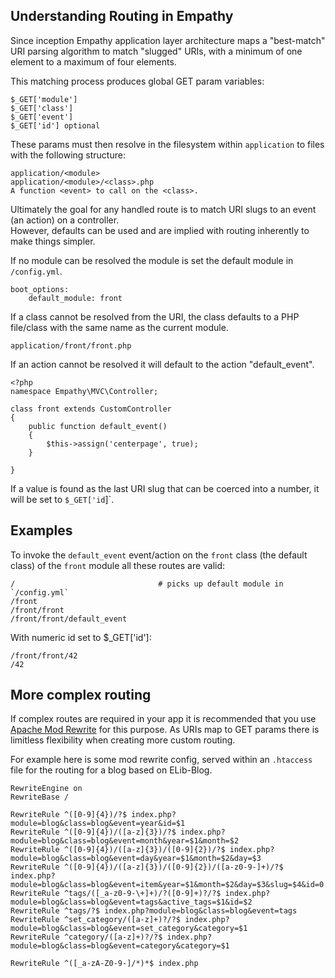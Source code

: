 

Understanding Routing in Empathy
---

Since inception Empathy application layer architecture maps 
a "best-match" URI parsing algorithm to match "slugged" URIs, with a minimum of one element to a maximum 
of four elements.

This matching process produces global GET param variables:

    $_GET['module']
    $_GET['class']
    $_GET['event']
    $_GET['id'] optional

These params must then resolve in the filesystem within `application` to files with the following structure:

    application/<module>
    application/<module>/<class>.php
    A function <event> to call on the <class>.

Ultimately the goal for any handled route is to match URI slugs to an event (an action) on a controller.  
However, defaults can be used and are implied with routing inherently to make things simpler.

If no module can be resolved the module is set the default module in `/config.yml`.

    boot_options:
        default_module: front


If a class cannot be resolved from the URI, the class defaults to a PHP file/class with the same
name as the current module.

    application/front/front.php


If an action cannot be resolved it will default to the action "default_event".

    <?php
    namespace Empathy\MVC\Controller;
    
    class front extends CustomController
    {
        public function default_event()
        {
            $this->assign('centerpage', true);
        }
    
    }


If a value is found as the last URI slug that can be coerced into a number, it will be set
to `$_GET['id`]`.

Examples
---

To invoke the `default_event` event/action on the `front` class (the default class) of the `front` module
all these routes are valid:

    /                                # picks up default module in `/config.yml`
    /front
    /front/front
    /front/front/default_event

With numeric id set to $_GET['id']:

    /front/front/42
    /42


More complex routing
---

If complex routes are required in your app it is recommended that you use 
[Apache Mod Rewrite](https://httpd.apache.org/docs/current/mod/mod_rewrite.html)
for this purpose.  As URIs map to GET params there is limitless flexibility when creating
more custom routing.

For example here is some mod rewrite config, served within an `.htaccess` file for the routing
for a blog based on ELib-Blog.

    RewriteEngine on
    RewriteBase /
    
    RewriteRule ^([0-9]{4})/?$ index.php?module=blog&class=blog&event=year&id=$1
    RewriteRule ^([0-9]{4})/([a-z]{3})/?$ index.php?module=blog&class=blog&event=month&year=$1&month=$2
    RewriteRule ^([0-9]{4})/([a-z]{3})/([0-9]{2})/?$ index.php?module=blog&class=blog&event=day&year=$1&month=$2&day=$3
    RewriteRule ^([0-9]{4})/([a-z]{3})/([0-9]{2})/([a-z0-9-]+)/?$ index.php?module=blog&class=blog&event=item&year=$1&month=$2&day=$3&slug=$4&id=0
    RewriteRule ^tags/([_a-z0-9-\+]+)/?([0-9]+)?/?$ index.php?module=blog&class=blog&event=tags&active_tags=$1&id=$2
    RewriteRule ^tags/?$ index.php?module=blog&class=blog&event=tags
    RewriteRule ^set_category/([a-z]+)?/?$ index.php?module=blog&class=blog&event=set_category&category=$1
    RewriteRule ^category/([a-z]+)?/?$ index.php?module=blog&class=blog&event=category&category=$1
    
    RewriteRule ^([_a-zA-Z0-9-]/*)*$ index.php



    



    
